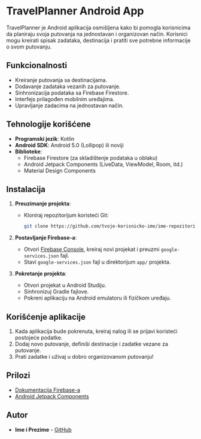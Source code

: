 # TravelPlanner Android App

TravelPlanner je Android aplikacija osmišljena kako bi pomogla korisnicima da planiraju svoja putovanja na jednostavan i organizovan način. Korisnici mogu kreirati spisak zadataka, destinacija i pratiti sve potrebne informacije o svom putovanju.

## Funkcionalnosti

- Kreiranje putovanja sa destinacijama.
- Dodavanje zadataka vezanih za putovanje.
- Sinhronizacija podataka sa Firebase Firestore.
- Interfejs prilagođen mobilnim uređajima.
- Upravljanje zadacima na jednostavan način.

## Tehnologije korišćene

- **Programski jezik**: Kotlin
- **Android SDK**: Android 5.0 (Lollipop) ili noviji
- **Biblioteke**:
  - Firebase Firestore (za skladištenje podataka u oblaku)
  - Android Jetpack Components (LiveData, ViewModel, Room, itd.)
  - Material Design Components

## Instalacija

1. **Preuzimanje projekta**:
   - Kloniraj repozitorijum koristeći Git:
     ```bash
     git clone https://github.com/tvoje-korisnicko-ime/ime-repozitorijuma.git
     ```

2. **Postavljanje Firebase-a**:
   - Otvori [Firebase Console](https://console.firebase.google.com/), kreiraj novi projekat i preuzmi `google-services.json` fajl.
   - Stavi `google-services.json` fajl u direktorijum `app/` projekta.

3. **Pokretanje projekta**:
   - Otvori projekat u Android Studiju.
   - Sinhronizuj Gradle fajlove.
   - Pokreni aplikaciju na Android emulatoru ili fizičkom uređaju.

## Korišćenje aplikacije

1. Kada aplikacija bude pokrenuta, kreiraj nalog ili se prijavi koristeći postojeće podatke.
2. Dodaj novo putovanje, definiši destinacije i zadatke vezane za putovanje.
3. Prati zadatke i uživaj u dobro organizovanom putovanju!

## Prilozi

- [Dokumentacija Firebase-a](https://firebase.google.com/docs)
- [Android Jetpack Components](https://developer.android.com/jetpack)

## Autor

- **Ime i Prezime** - [GitHub](https://github.com/LukaRakic00)
